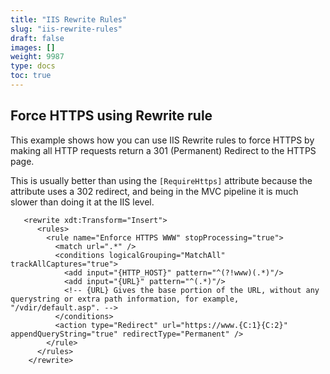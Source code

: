 ```yaml
---
title: "IIS Rewrite Rules"
slug: "iis-rewrite-rules"
draft: false
images: []
weight: 9987
type: docs
toc: true
---
```


## Force HTTPS using Rewrite rule
This example shows how you can use IIS Rewrite rules to force HTTPS by making all HTTP requests return a 301 (Permanent) Redirect to the HTTPS page.

This is usually better than using the `[RequireHttps]` attribute because the attribute uses a 302 redirect, and being in the MVC pipeline it is much slower than doing it at the IIS level.

       <rewrite xdt:Transform="Insert">
          <rules>
            <rule name="Enforce HTTPS WWW" stopProcessing="true">
              <match url=".*" />
              <conditions logicalGrouping="MatchAll" trackAllCaptures="true">
                <add input="{HTTP_HOST}" pattern="^(?!www)(.*)"/>
                <add input="{URL}" pattern="^(.*)"/>
                <!-- {URL} Gives the base portion of the URL, without any querystring or extra path information, for example, "/vdir/default.asp". -->
              </conditions>
              <action type="Redirect" url="https://www.{C:1}{C:2}" appendQueryString="true" redirectType="Permanent" />
            </rule>
          </rules>
        </rewrite>

